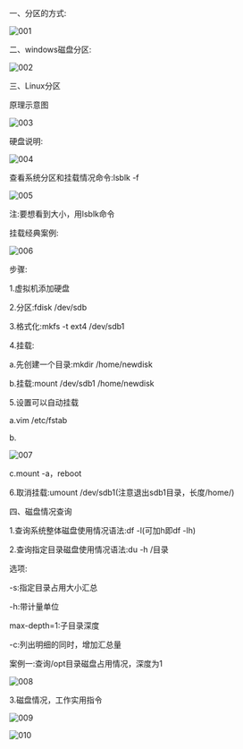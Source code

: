 一、分区的方式:

![001](D:\Linux_Notes\Linux磁盘分区与挂载\001.png)

二、windows磁盘分区:

![002](D:\Linux_Notes\Linux磁盘分区与挂载\002.png)

三、Linux分区

原理示意图

![003](D:\Linux_Notes\Linux磁盘分区与挂载\003.png)

硬盘说明:

![004](D:\Linux_Notes\Linux磁盘分区与挂载\004.png)

查看系统分区和挂载情况命令:lsblk -f

![005](D:\Linux_Notes\Linux磁盘分区与挂载\005.png)

注:要想看到大小，用lsblk命令

挂载经典案例:

![006](D:\Linux_Notes\Linux磁盘分区与挂载\006.png)

步骤:

1.虚拟机添加硬盘

2.分区:fdisk /dev/sdb

3.格式化:mkfs -t ext4 /dev/sdb1

4.挂载:

a.先创建一个目录:mkdir /home/newdisk

b.挂载:mount /dev/sdb1 /home/newdisk

5.设置可以自动挂载

a.vim /etc/fstab

b.

![007](D:\Linux_Notes\Linux磁盘分区与挂载\007.png)

c.mount -a，reboot

6.取消挂载:umount /dev/sdb1(注意退出sdb1目录，长度/home/)

四、磁盘情况查询

1.查询系统整体磁盘使用情况语法:df -l(可加h即df -lh)

2.查询指定目录磁盘使用情况语法:du -h /目录

选项:

-s:指定目录占用大小汇总

-h:带计量单位

max-depth=1:子目录深度

-c:列出明细的同时，增加汇总量

案例一:查询/opt目录磁盘占用情况，深度为1

![008](D:\Linux_Notes\Linux磁盘分区与挂载\008.png)

3.磁盘情况，工作实用指令

![009](D:\Linux_Notes\Linux磁盘分区与挂载\009.png)

![010](D:\Linux_Notes\Linux磁盘分区与挂载\010.png)

